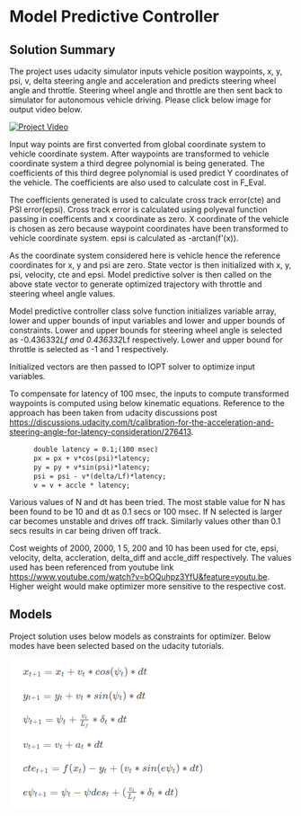 # Model Predictive Controller

## Solution Summary
The project uses udacity simulator inputs vehicle position waypoints, x, y, psi, v, delta steering angle and acceleration and predicts steering wheel angle and throttle. Steering wheel angle and throttle are then sent back to simulator for autonomous vehicle driving. Please click below image for output video below.

[![Project Video](http://img.youtube.com/vi/6LirI1wDsIY/0.jpg)](https://youtu.be/6LirI1wDsIY)

Input way points are first converted from global coordinate system to vehicle coordinate system. After waypoints are transformed to vehicle coordinate system a third degree polynomial is being generated. The coefficients of this third degree polynomial is used predict Y coordinates of the vehicle. The coefficients are also used to calculate cost in F_Eval.

The coefficients generated is used to calculate cross track error(cte) and PSI error(epsi).  Cross track error is calculated using polyeval function passing in coefficents and x coordinate as zero. X coordinate of the vehicle is chosen as zero because waypoint coordinates have been transformed to vehicle coordinate system. epsi is calculated as -arctan(f'(x)).

As the coordinate system considered here is vehicle hence the reference coordinates for x, y and psi are zero. State vector is then initialized with x, y, psi, velocity, cte and epsi. Model predictive solver is then called on the above state vector to generate optimized trajectory with throttle and steering wheel angle values.

Model predictive controller class solve function initializes variable array, lower and upper bounds of input variables and lower and upper bounds of constraints. Lower and upper bounds for steering wheel angle is selected as  -0.436332*Lf and 0.436332*Lf respectively. Lower and upper bound for throttle is selected as -1 and 1 respectively.

Initialized vectors are then passed to IOPT solver to optimize input variables. 

To compensate for latency of 100 msec, the inputs to compute transformed waypoints is computed using below kinematic equations. Reference to the approach has been taken from udacity discussions post  https://discussions.udacity.com/t/calibration-for-the-acceleration-and-steering-angle-for-latency-consideration/276413. 

          double latency = 0.1;(100 msec)
          px = px + v*cos(psi)*latency;
          py = py + v*sin(psi)*latency;
          psi = psi - v*(delta/Lf)*latency;
          v = v + accle * latency;


Various values of N and dt has been tried. The most stable value for N has been found to be 10 and dt as 0.1 secs or 100 msec. If N selected is larger car becomes unstable and drives off track. Similarly values other than 0.1 secs results in car being driven off track.

Cost weights of 2000, 2000, 1 5, 200 and 10 has been used for cte, epsi, velocity, delta, accleration, delta_diff and accle_diff respectively. The values used has been referenced from youtube link https://www.youtube.com/watch?v=bOQuhpz3YfU&feature=youtu.be. Higher weight would make optimizer more sensitive to the respective cost.



## Models

Project solution uses below models as constraints for optimizer. Below modes have been selected based on the udacity tutorials.

![alt Models](https://raw.githubusercontent.com/mrai1983/ModelPredictiveController/master/models.png)



